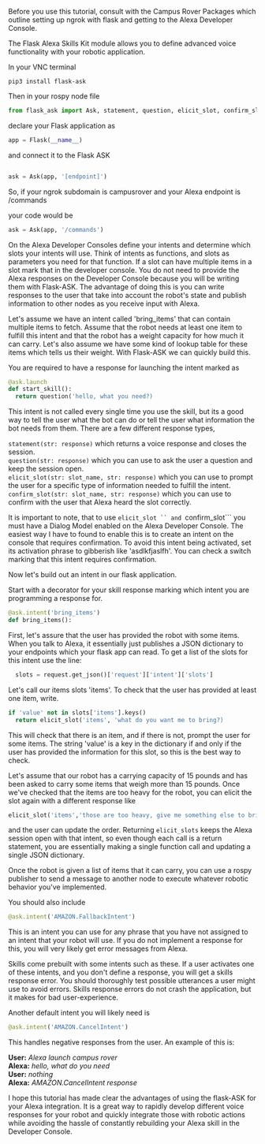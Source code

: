 Before you use this tutorial, consult with the Campus Rover Packages which outline setting up ngrok with flask and getting to the Alexa Developer Console. 

The Flask Alexa Skills Kit module allows you to define advanced voice functionality with your robotic application.

In your VNC terminal 
```
pip3 install flask-ask
```
Then in your rospy node file 
```python
from flask_ask import Ask, statement, question, elicit_slot, confirm_slot
```
declare your Flask application as 
```python
app = Flask(__name__)
```

and connect it to the Flask ASK
```python

ask = Ask(app, '[endpoint]')
```

So, if your ngrok subdomain is campusrover and your Alexa endpoint is /commands

your code would be 
```python
ask = Ask(app, '/commands')
```
On the Alexa Developer Consoles define your intents and determine which slots your intents will use. Think of intents as functions, and slots as parameters you need for that function. If a slot can have multiple items in a slot mark that in the developer console.
You do not need to provide the Alexa responses on the Developer Console because you will be writing them with Flask-ASK. The advantage of doing this is you can write responses to the user that take into account the robot's state and publish information to other nodes 
as you receive input with Alexa.

Let's assume we have an intent called 'bring_items' that can contain multiple items to fetch. Assume that the robot needs at least one item to fulfill this intent and that the robot has a weight capacity for how much it can carry.
Let's also assume we have some kind of lookup table for these items which tells us their weight. 
With Flask-ASK we can quickly build this. 

You are required to have a response for launching the intent marked as 
```python
@ask.launch
def start_skill():
  return question('hello, what you need?)
```
This intent is not called every single time you use the skill, but its a good way to tell the user what the bot can do or tell the user what information the bot needs from them.
There are a few different response types, 

```statement(str: response)``` which returns a voice response and closes the session. </br>
```question(str: response)``` which you can use to ask the user a question and keep the session open. </br>
```elicit_slot(str: slot_name, str: response)``` which you can use to prompt the user for a specific type of information needed to fulfill the intent. </br>
```confirm_slot(str: slot_name, str: response)``` which you can use to confirm with the user that Alexa heard the slot correctly. </br>

It is important to note, that to use ```elicit_slot `` and ```confirm_slot``` you must have a Dialog Model enabled on the Alexa Developer Console.
The easiest way I have to found to enable this is to create an intent on the console that requires confirmation. To avoid this intent being activated,
set its activation phrase to gibberish like 'asdlkfjaslfh'. You can check a switch marking that this intent requires confirmation.

Now let's build out an intent in our flask application.


Start with a decorator for your skill response marking which intent you are programming a response for. 
```python
@ask.intent('bring_items')
def bring_items():
```
First, let's assure that the user has provided the robot with some items. When you talk to Alexa, it essentially just publishes a JSON dictionary to your endpoints which your flask app can read. 
To get a list of the slots for this intent use the line:
```python
  slots = request.get_json()['request']['intent']['slots']
```
Let's call our items slots 'items'. To check that the user has provided at least one item, write. 
```python
if 'value' not in slots['items'].keys() 
  return elicit_slot('items', 'what do you want me to bring?)
``` 
This will check that there is an item, and if there is not, prompt the user for some items.
The string 'value' is a key in the dictionary if and only if the user has provided the information for this slot, so this is the best way to check.



Let's assume that our robot has a carrying capacity of 15 pounds and has been asked to carry some items that weigh more than 15 pounds. 
Once we've checked that the items are too heavy for the robot, you can elicit the slot again with a different response 
like 
```python
elicit_slot('items','those are too heavy, give me something else to bring')
```
and the user can update the order. 
Returning ```elicit_slots``` keeps the Alexa session open with that intent, so even though each call is a return statement, you are essentially making a single function call and updating a single JSON dictionary. 

Once the robot is given a list of items that it can carry, you can use a rospy publisher to send a message to another node to execute whatever robotic behavior you've implemented.


You should also include 
 
```python
@ask.intent('AMAZON.FallbackIntent')
```
This is an intent you can use for any phrase that you have not assigned to an intent that your robot will use. If you do not implement a response for this, 
you will very likely get error messages from Alexa. 

Skills come prebuilt with some intents such as these. If a user activates one of these intents, and you don't define a response, you will get a skills response error.
You should thoroughly test possible utterances a user might use to avoid errors. Skills response errors do not crash the application, but it makes for bad user-experience.

Another default intent you will likely need is
```python 
@ask.intent('AMAZON.CancelIntent')
```

This handles negative responses from the user. An example of this is:

<b>User:</b> <i> Alexa launch campus rover</i> </br>
<b>Alexa:</b> <i> hello, what do you need </i> </br>
<b>User:</b> <i> nothing </i> </br>
<b>Alexa:</b> <i> AMAZON.CancelIntent response </i> </br>



I hope this tutorial has made clear the advantages of using the flask-ASK for your Alexa integration. It is a great way to rapidly develop different voice responses for your robot and quickly integrate those with robotic actions while avoiding the hassle of constantly rebuilding your Alexa skill in the Developer Console.